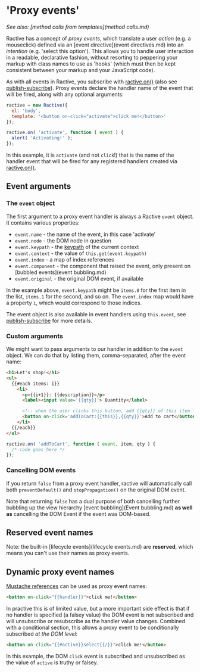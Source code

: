 # 'Proxy events'


*See also: [method calls from templates](method calls.md)*

Ractive has a concept of *proxy events*, which translate a user *action* (e.g. a mouseclick) defined via an [event directive](event directives.md) into an *intention* (e.g. 'select this option'). This allows you to handle user interaction in a readable, declarative fashion, without resorting to peppering your markup with class names to use as 'hooks' (which must then be kept consistent between your markup and your JavaScript code).

As with all events in Ractive, you subscribe with [ractive.on()](ractive.on().md) (also see [publish-subscribe](publish-subscribe.md)). Proxy events declare the handler name of the event that will be fired, along with any optional arguments:

```js
ractive = new Ractive({
  el: 'body',
  template: '<button on-click="activate">click me!</button>'
});

ractive.on( 'activate', function ( event ) {
  alert( 'Activating!' );
});
```

In this example, it is `activate` (and not `click`!) that is the name of the handler event that will be fired for any registered handlers created via [ractive.on()](ractive.on().md).

## Event arguments

### The `event` object

The first argument to a proxy event handler is always a Ractive `event` object. It contains various properties:

* `event.name` - the name of the event, in this case 'activate'
* `event.node` - the DOM node in question
* `event.keypath` - the [keypath](Keypaths.md) of the current context
* `event.context` - the value of `this.get(event.keypath)`
* `event.index` - a map of index references
* `event.component` - the component that raised the event, only present on [bubbled events](event bubbling.md)
* `event.original` - the original DOM event, if available

In the example above, `event.keypath` might be `items.0` for the first item in the list, `items.1` for the second, and so on. The `event.index` map would have a property `i`, which would correspond to those indices.

The event object is also available in event handlers using `this.event`, see [publish-subscribe](publish-subscribe.md#accessing-the-event-object) for more details.

### Custom arguments

We might want to pass arguments to our handler in addition to the `event` object. We can do that by listing them, comma-separated, after the event name:

```html
<h1>Let's shop!</h1>
<ul>
  {{#each items: i}}
    <li>
      <p>{{i+1}}: {{description}}</p>
      <label><input value='{{qty}}'> Quantity</label>

      <!-- when the user clicks this button, add {{qty}} of this item -->
      <button on-click='addToCart:{{this}},{{qty}}'>Add to cart</button>
    </li>
  {{/each}}
</ul>
```

```js
ractive.on( 'addToCart', function ( event, item, qty ) {
  /* code goes here */
});
```

### Cancelling DOM events

If you return `false` from a proxy event handler, ractive will automatically call both `preventDefault()` and `stopPropagation()` on the original DOM event.

Note that returning `false` has a dual purpose of both cancelling further bubbling up the view hierarchy [event bubbling](Event bubbling.md) __as well as__ cancelling the DOM Event if the event was DOM-based.


## Reserved event names

Note: the built-in [lifecycle events](lifecycle events.md) are **reserved**, which means you can't use their names as proxy events.


## Dynamic proxy event names

[Mustache references](Mustaches.md) can be used as proxy event names:

```html
<button on-click="{{handler}}">click me!</button>
```

In practive this is of limited value, but a more important side effect is that if no handler is specified (a falsey value) the DOM event is not subscribed and will unsubscribe or resubscribe as the handler value changes. Combined with a conditional section, this allows a proxy event to be conditionally subscribed _at the DOM level_:

```html
<button on-click="{{#active}}select{{/}}">click me!</button>
```
In this example, the DOM `click` event is subscribed and unsubscribed as the value of `active` is truthy or falsey.
